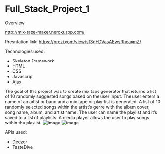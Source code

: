 # Full_Stack_Project_1
Overview

http://mix-tape-maker.herokuapp.com/

Presntation link: https://prezi.com/view/sf3qHDVasAEwsRhcaomZ/

Technologies used:

* Skeleton Framework
* HTML
* CSS
* Javascript
* Ajax

The goal of this project was to create mix tape generator that returns a list of 10 randomly suggested songs based on the user input. The user enters a name of an artist or band and a mix tape or play-list is generated. A list of 10 randomly selected songs within the artist’s genre with the album cover, song name, album, and artist name. The user can name the playlist and it’s saved to a list of playlists. A media player allows the user to play songs within the playlist.
![image](https://user-images.githubusercontent.com/15931465/107121616-66c16980-6861-11eb-800c-a274a0a2c16b.png)
![image](https://user-images.githubusercontent.com/15931465/107121620-6f19a480-6861-11eb-81c6-f48106a592fa.png)

APIs used:
* Deezer
* TasteDive
